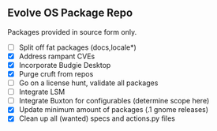 Evolve OS Package Repo
----------------------

Packages provided in source form only.

* [ ] Split off fat packages (docs,locale*)
* [x] Address rampant CVEs
* [x] Incorporate Budgie Desktop
* [x] Purge cruft from repos
* [ ] Go on a license hunt, validate all packages
* [ ] Integrate LSM
* [ ] Integrate Buxton for configurables (determine scope here)
* [x] Update minimum amount of packages (.1 gnome releases)
* [x] Clean up all (wanted) specs and actions.py files
